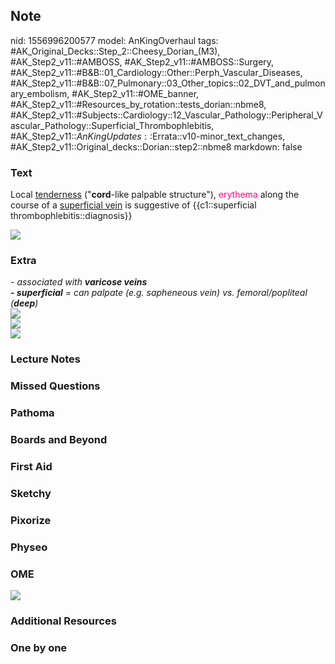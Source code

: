 ## Note
nid: 1556996200577
model: AnKingOverhaul
tags: #AK_Original_Decks::Step_2::Cheesy_Dorian_(M3), #AK_Step2_v11::#AMBOSS, #AK_Step2_v11::#AMBOSS::Surgery, #AK_Step2_v11::#B&B::01_Cardiology::Other::Perph_Vascular_Diseases, #AK_Step2_v11::#B&B::07_Pulmonary::03_Other_topics::02_DVT_and_pulmonary_embolism, #AK_Step2_v11::#OME_banner, #AK_Step2_v11::#Resources_by_rotation::tests_dorian::nbme8, #AK_Step2_v11::#Subjects::Cardiology::12_Vascular_Pathology::Peripheral_Vascular_Pathology::Superficial_Thrombophlebitis, #AK_Step2_v11::$AnKingUpdates::$Errata::v10-minor_text_changes, #AK_Step2_v11::Original_decks::Dorian::step2::nbme8
markdown: false

### Text
Local <u>tenderness</u> ("<b>cord</b>-like palpable structure"),
<font color="#FC0280">erythema</font> along the course of a
<u>superficial vein</u> is suggestive of {{c1::superficial
thrombophlebitis::diagnosis}}
<div><img src="paste-669576811511809.jpg"></div>

### Extra
<div>
  <i>- associated with <b>varicose veins</b></i>
</div>
<div>
  <i><b>- superficial</b> = can palpate (e.g. sapheneous vein) vs.
  femoral/popliteal (<b>deep</b>)</i>
</div>
<div></div>
<div>
  <i><img src="paste-664452915527681.jpg"></i>
</div>
<div>
  <i><img src="CztOvv0XUAAUIXh.jpg"></i>
</div>
<div>
  <i><img src="paste-660376991563777.jpg"></i>
</div>

### Lecture Notes


### Missed Questions


### Pathoma


### Boards and Beyond


### First Aid


### Sketchy


### Pixorize


### Physeo


### OME
<div class="ome-widget">
  <a href="https://onlinemeded.org?ref=anki"><img src=
  "_OME_AnkiFlashcards_General_3.png"></a>
</div>

### Additional Resources


### One by one

